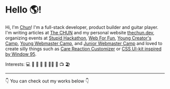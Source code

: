 # Hello 🌎!

Hi, I'm [Chun](https://thechun.dev)! I'm a full-stack developer, product builder and guitar player. I'm writing articles at [The CHUN](fb.com/chunza2542) and my personal website [thechun.dev](https://thechun.dev), organizing events at [Stupid Hackathon](https://www.facebook.com/StupidHackTH/), [Web For Fun](http://webforfun.dev/), [Young Creator's Camp](https://ycc.in.th/), [Young Webmaster Camp](https://ywc.in.th/), and [Junior Webmaster Camp](http://jwc.in.th/) and loved to create silly things such as [Care Reaction Customizer](https://care-reaction-customizer.thechun.dev/) or [CSS UI-kit inspired by Window 95](https://github.com/chunza2542/acacia). 

Interests: 💻 📝 🚀 🎸 🎤 🏃‍♂️ 🍔 📺 🏖

<hr>

👇 You can check out my works below 👇

<!--
**chunza2542/chunza2542** is a ✨ _special_ ✨ repository because its `README.md` (this file) appears on your GitHub profile.

Here are some ideas to get you started:

- 🔭 I’m currently working on ...
- 🌱 I’m currently learning ...
- 👯 I’m looking to collaborate on ...
- 🤔 I’m looking for help with ...
- 💬 Ask me about ...
- 📫 How to reach me: ...
- 😄 Pronouns: ...
- ⚡ Fun fact: ...
-->
